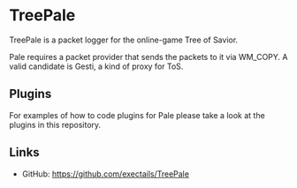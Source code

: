TreePale
==============================

TreePale is a packet logger for the online-game Tree of Savior.

Pale requires a packet provider that sends the packets to it via WM_COPY.
A valid candidate is Gesti, a kind of proxy for ToS.

Plugins
------------------------------

For examples of how to code plugins for Pale please take a look at the plugins
in this repository.

Links
------------------------------
* GitHub: https://github.com/exectails/TreePale
